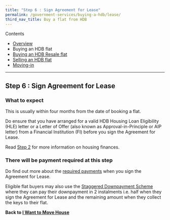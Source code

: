 ```yaml
---
title: "Step 6 : Sign Agreement for Lease"
permalink: /government-services/buying-a-hdb/lease/
third_nav_title: Buy a flat from HDB
---
```

Contents

- [Overview](/overview/v2/)
- Buying an HDB flat
- [Buying an HDB Resale flat](/government-services/buying-a-hdb-resale/overview/)
- [Selling an HDB flat](/government-services/selling-a-hdb/overview/)
- [Moving-in](/government-services/buying-a-hdb/move-in/)

---------------------------------------

## Step 6 : Sign Agreement for Lease

### What to expect

This is usually within four months from the date of booking a flat.

Do ensure that you have arranged for a valid HDB Housing Loan Eligibility (HLE) letter or a Letter of Offer (also known as Approval-in-Principle or AIP letter) from a Financial Institution (FI) before you sign the Agreement for Lease.

Read [Step 2](/government-services/buying-a-hdb/finances/) for more information on housing finances.

### There will be payment required at this step 

Do find out more about the <a href="https://www.hdb.gov.sg/cs/infoweb/residential/buying-a-flat/new/finance/costs-and-fees" target="_blank">required payments</a> when you sign the Agreement for Lease.

Eligible flat buyers may also use the <a href="https://www.hdb.gov.sg/cs/infoweb/residential/buying-a-flat/new/schemes-and-grants/staggered-downpayment-scheme" target="_blank">Staggered Downpayment Scheme</a> where they can pay their downpayment in 2 instalments i.e. half when they sign the Agreement for Lease and the remaining amount when they collect the keys to their flat.



**Back to [I Want to Move House](/government-services/move-house/overview/)**
